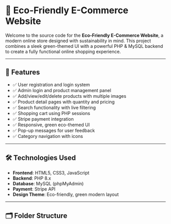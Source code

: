 # 🌿 Eco-Friendly E-Commerce Website

Welcome to the source code for the **Eco-Friendly E-Commerce Website**, a modern online store designed with sustainability in mind. This project combines a sleek green-themed UI with a powerful PHP & MySQL backend to create a fully functional online shopping experience.

---

## 🛒 Features

- ✅ User registration and login system  
- ✅ Admin login and product management panel  
- ✅ Add/view/edit/delete products with multiple images  
- ✅ Product detail pages with quantity and pricing  
- ✅ Search functionality with live filtering  
- ✅ Shopping cart using PHP sessions  
- ✅ Stripe payment integration  
- ✅ Responsive, green eco-themed UI  
- ✅ Pop-up messages for user feedback  
- ✅ Category navigation with icons

---

## 🛠️ Technologies Used

- **Frontend**: HTML5, CSS3, JavaScript  
- **Backend**: PHP 8.x  
- **Database**: MySQL (phpMyAdmin)  
- **Payment**: Stripe API  
- **Design Theme**: Eco-friendly, green modern layout  

---

## 🗂️ Folder Structure


